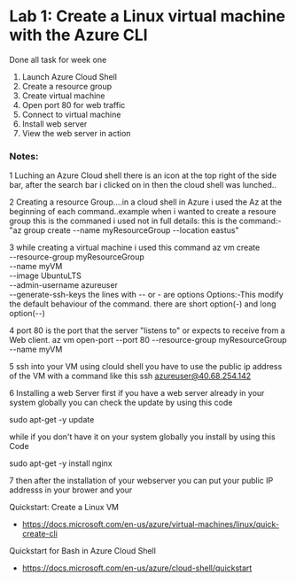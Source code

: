 # Lab 1: Create a Linux virtual machine with the Azure CLI
 Done all task for week one
1. Launch Azure Cloud Shell
2. Create a resource group
3. Create virtual machine
4. Open port 80 for web traffic
5. Connect to virtual machine
6. Install web server
7. View the web server in action

### Notes:
1
Luching an Azure Cloud shell there is an icon at the top right of the side bar, after the search bar i clicked on in then the cloud shell was lunched..

2
Creating a resource Group....in a cloud shell in Azure i used the Az at the beginning of each command..example when i wanted to create a resoure group this is the commaned i used not in full details:
  this is the command:-  "az group create --name myResourceGroup --location eastus"

3
 while creating a virtual machine i used this command 
  az vm create \
  --resource-group myResourceGroup \
  --name myVM \
  --image UbuntuLTS \
  --admin-username azureuser \
  --generate-ssh-keys
  the lines with -- or - are options 
  Options:-This modify the default behaviour of the command.
 there are short option(-) and long option(--) 

4
 port 80 is the port that the server "listens to" or expects to receive from a Web client.
 az vm open-port --port 80 --resource-group myResourceGroup --name myVM

5
 ssh into your VM using clould shell you have to use the public ip address of the VM with a command like this
 ssh azureuser@40.68.254.142

6
 Installing a web Server 
 first if you have a web server already in your system globally
 you can check the update by using this code

 sudo apt-get -y update

 while if you don't have it on your system globally you install by using this Code

 sudo apt-get -y install nginx

7
then after the installation  of your webserver you can put your public IP addresss in your brower and your




Quickstart: Create a Linux VM
* https://docs.microsoft.com/en-us/azure/virtual-machines/linux/quick-create-cli

Quickstart for Bash in Azure Cloud Shell
* https://docs.microsoft.com/en-us/azure/cloud-shell/quickstart
